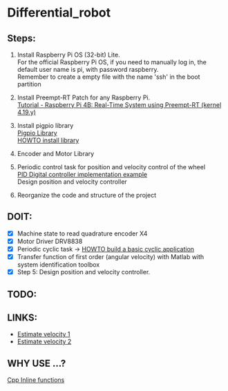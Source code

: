 # Differential_robot

## Steps:

1. Install Raspberry Pi OS (32-bit) Lite. \
For the official Raspberry Pi OS, if you need to manually log in, the default user name is pi, with password raspberry. \
Remember to create a empty file with the name 'ssh' in the boot partition

2. Install Preempt-RT Patch for any Raspberry Pi.  
[Tutorial - Raspberry Pi 4B: Real-Time System using Preempt-RT (kernel 4.19.y)](https://lemariva.com/blog/2019/09/raspberry-pi-4b-preempt-rt-kernel-419y-performance-test)

3. Install pigpio library \
[Pigpio Library](http://abyz.me.uk/rpi/pigpio/index.html) \
[HOWTO install library](http://abyz.me.uk/rpi/pigpio/download.html)

4. Encoder and Motor Library

5. Periodic control task for position and velocity control of the wheel \
[PID Digital controller implementation example](https://www.picuino.com/es/arduprog/control-pid-digital.html) \
Design position and velocity controller

6. Reorganize the code and structure of the project

## DOIT:
 - [x] Machine state to read quadrature encoder X4 
 - [x] Motor Driver DRV8838
 - [x] Periodic cyclic task -> [HOWTO build a basic cyclic application](https://wiki.linuxfoundation.org/realtime/documentation/howto/applications/cyclic)
 - [x] Transfer function of first order (angular velocity) with Matlab with system identification toolbox 
 - [x] Step 5: Design position and velocity controller.
 
## TODO:
 
## LINKS:
- [Estimate velocity 1](https://www.embeddedrelated.com/showarticle/158.php)
- [Estimate velocity 2](https://www.motioncontroltips.com/how-are-encoders-used-for-speed-measurement/)
 
## WHY USE ...?
[Cpp Inline functions](https://www.geeksforgeeks.org/inline-functions-cpp/)




